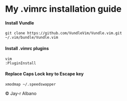 # My .vimrc installation guide

#### Install Vundle

```
git clone https://github.com/VundleVim/Vundle.vim.git ~/.vim/bundle/Vundle.vim
```

#### Install .vimrc plugins

```
vim
:PluginInstall
```

#### Replace Caps Lock key to Escape key

```
xmodmap ~/.speedswapper
```

© Jay-r Albano

